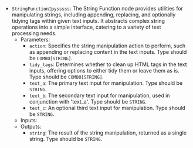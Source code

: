 - `StringFunctionpysssss`: The String Function node provides utilities for manipulating strings, including appending, replacing, and optionally tidying tags within given text inputs. It abstracts complex string operations into a simple interface, catering to a variety of text processing needs.
    - Parameters:
        - `action`: Specifies the string manipulation action to perform, such as appending or replacing content in the text inputs. Type should be `COMBO[STRING]`.
        - `tidy_tags`: Determines whether to clean up HTML tags in the text inputs, offering options to either tidy them or leave them as is. Type should be `COMBO[STRING]`.
        - `text_a`: The primary text input for manipulation. Type should be `STRING`.
        - `text_b`: The secondary text input for manipulation, used in conjunction with 'text_a'. Type should be `STRING`.
        - `text_c`: An optional third text input for manipulation. Type should be `STRING`.
    - Inputs:
    - Outputs:
        - `string`: The result of the string manipulation, returned as a single string. Type should be `STRING`.

